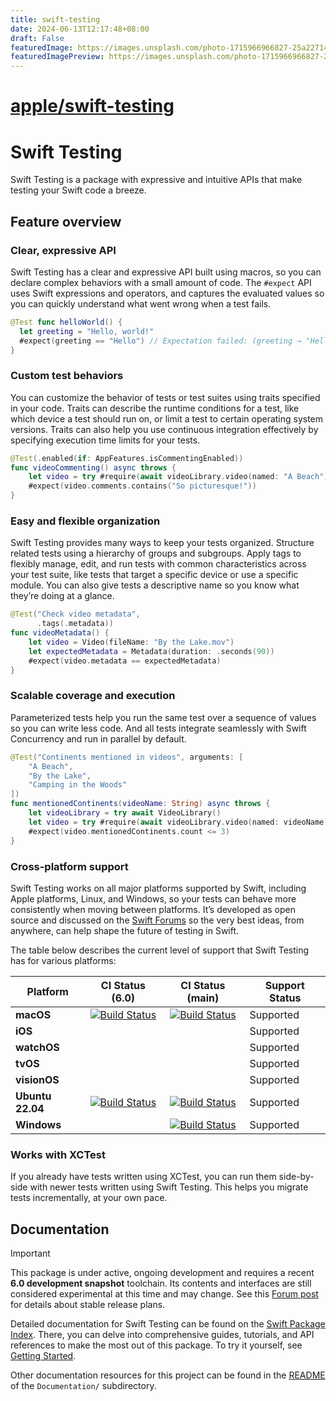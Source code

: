 ```yaml
---
title: swift-testing
date: 2024-06-13T12:17:48+08:00
draft: False
featuredImage: https://images.unsplash.com/photo-1715966966827-25a227141ee9?ixid=M3w0NjAwMjJ8MHwxfHJhbmRvbXx8fHx8fHx8fDE3MTgyNTIyMjh8&ixlib=rb-4.0.3
featuredImagePreview: https://images.unsplash.com/photo-1715966966827-25a227141ee9?ixid=M3w0NjAwMjJ8MHwxfHJhbmRvbXx8fHx8fHx8fDE3MTgyNTIyMjh8&ixlib=rb-4.0.3
---
```


# [apple/swift-testing](https://github.com/apple/swift-testing)

# Swift Testing

<!--
This source file is part of the Swift.org open source project

Copyright (c) 2024 Apple Inc. and the Swift project authors
Licensed under Apache License v2.0 with Runtime Library Exception

See https://swift.org/LICENSE.txt for license information
See https://swift.org/CONTRIBUTORS.txt for Swift project authors
-->

Swift Testing is a package with expressive and intuitive APIs that make testing
your Swift code a breeze.

## Feature overview

### Clear, expressive API

Swift Testing has a clear and expressive API built using macros, so you can
declare complex behaviors with a small amount of code. The `#expect` API uses
Swift expressions and operators, and captures the evaluated values so you can
quickly understand what went wrong when a test fails.

```swift
@Test func helloWorld() {
  let greeting = "Hello, world!"
  #expect(greeting == "Hello") // Expectation failed: (greeting → "Hello, world!") == "Hello"
}
```

### Custom test behaviors

You can customize the behavior of tests or test suites using traits specified in
your code. Traits can describe the runtime conditions for a test, like which
device a test should run on, or limit a test to certain operating system
versions. Traits can also help you use continuous integration effectively by
specifying execution time limits for your tests.

```swift
@Test(.enabled(if: AppFeatures.isCommentingEnabled))
func videoCommenting() async throws {
    let video = try #require(await videoLibrary.video(named: "A Beach"))
    #expect(video.comments.contains("So picturesque!"))
}
```

### Easy and flexible organization

Swift Testing provides many ways to keep your tests organized. Structure
related tests using a hierarchy of groups and subgroups. Apply tags to flexibly
manage, edit, and run tests with common characteristics across your test suite,
like tests that target a specific device or use a specific module. You can also
give tests a descriptive name so you know what they’re doing at a glance.

```swift
@Test("Check video metadata",
      .tags(.metadata))
func videoMetadata() {
    let video = Video(fileName: "By the Lake.mov")
    let expectedMetadata = Metadata(duration: .seconds(90))
    #expect(video.metadata == expectedMetadata)
}
```

### Scalable coverage and execution

Parameterized tests help you run the same test over a sequence of values so you
can write less code. And all tests integrate seamlessly with Swift Concurrency
and run in parallel by default.

```swift
@Test("Continents mentioned in videos", arguments: [
    "A Beach",
    "By the Lake",
    "Camping in the Woods"
])
func mentionedContinents(videoName: String) async throws {
    let videoLibrary = try await VideoLibrary()
    let video = try #require(await videoLibrary.video(named: videoName))
    #expect(video.mentionedContinents.count <= 3)
}
```

### Cross-platform support

Swift Testing works on all major platforms supported by Swift, including Apple
platforms, Linux, and Windows, so your tests can behave more consistently when
moving between platforms. It’s developed as open source and discussed on the
[Swift Forums](https://forums.swift.org/c/related-projects/swift-testing) so the
very best ideas, from anywhere, can help shape the future of testing in Swift.

The table below describes the current level of support that Swift Testing has
for various platforms:

| **Platform** | **CI Status (6.0)** | **CI Status (main)** | **Support Status** |
|---|:-:|:-:|---|
| **macOS** | [![Build Status](https://ci.swift.org/buildStatus/icon?job=swift-testing-main-swift-6.0-macos)](https://ci.swift.org/job/swift-testing-main-swift-6.0-macos/) | [![Build Status](https://ci.swift.org/buildStatus/icon?job=swift-testing-main-swift-main-macos)](https://ci.swift.org/view/Swift%20Packages/job/swift-testing-main-swift-main-macos/) | Supported |
| **iOS** | | | Supported |
| **watchOS** | | | Supported |
| **tvOS** | | | Supported |
| **visionOS** | | | Supported |
| **Ubuntu 22.04** | [![Build Status](https://ci.swift.org/buildStatus/icon?job=swift-testing-main-swift-6.0-linux)](https://ci.swift.org/job/swift-testing-main-swift-6.0-linux/) | [![Build Status](https://ci.swift.org/buildStatus/icon?job=swift-testing-main-swift-main-linux)](https://ci.swift.org/view/Swift%20Packages/job/swift-testing-main-swift-main-linux/) | Supported |
| **Windows** | | [![Build Status](https://ci-external.swift.org/buildStatus/icon?job=swift-testing-main-swift-main-windows)](https://ci-external.swift.org/job/swift-testing-main-swift-main-windows/) | Supported |

### Works with XCTest

If you already have tests written using XCTest, you can run them side-by-side
with newer tests written using Swift Testing. This helps you migrate tests
incrementally, at your own pace.

## Documentation

> [!IMPORTANT]
> This package is under active, ongoing development and requires a recent
> **6.0 development snapshot** toolchain. Its contents and interfaces are still
> considered experimental at this time and may change. See this
> [Forum post](https://forums.swift.org/t/an-update-on-swift-testing-progress-and-stable-release-plans/71455)
> for details about stable release plans.

Detailed documentation for Swift Testing can be found on the
[Swift Package Index](https://swiftpackageindex.com/apple/swift-testing/main/documentation/testing).
There, you can delve into comprehensive guides, tutorials, and API references to
make the most out of this package. To try it yourself, see
[Getting Started](https://swiftpackageindex.com/apple/swift-testing/main/documentation/testing/temporarygettingstarted).

Other documentation resources for this project can be found in the
[README](https://github.com/apple/swift-testing/blob/main/Documentation/README.md) 
of the `Documentation/` subdirectory.
